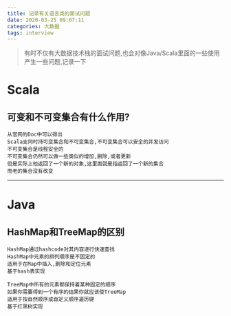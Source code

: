 ```yaml
---
title: 记录有关语言类的面试问题
date: 2020-03-25 09:07:11
categories: 大数据
tags: interview
---
```


> 有时不仅有大数据技术栈的面试问题,也会对像Java/Scala里面的一些使用产生一些问题,记录一下

<!-- more -->

# Scala
## 可变和不可变集合有什么作用?
```
从官网的Doc中可以得出
Scala支同时持可变集合和不可变集合,不可变集合可以安全的并发访问
不可变集合是线程安全的
不可变集合仍然可以做一些类似的增加,删除,或者更新
但是实际上他返回了一个新的对象,这里面就是指返回了一个新的集合
而老的集合没有改变
```

---

# Java
## HashMap和TreeMap的区别
```
HashMap通过hashcode对其内容进行快速查找
HashMap中元素的排列顺序是不固定的
适用于在Map中插入,删除和定位元素
基于hash表实现

TreeMap中所有的元素都保持着某种固定的顺序
如果你需要得到一个有序的结果你就应该使TreeMap
适用于按自然顺序或自定义顺序遍历键
基于红黑树实现
```